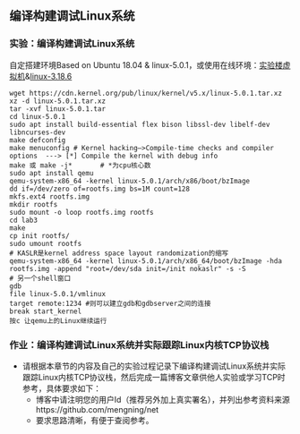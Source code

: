 ## 编译构建调试Linux系统

### 实验：编译构建调试Linux系统
自定搭建环境Based on Ubuntu 18.04 & linux-5.0.1，或使用在线环境：[实验楼虚拟机](https://www.shiyanlou.com/courses/1198)&[linux-3.18.6](http://codelab.shiyanlou.com/source/xref/linux-3.18.6/)


```
wget https://cdn.kernel.org/pub/linux/kernel/v5.x/linux-5.0.1.tar.xz
xz -d linux-5.0.1.tar.xz
tar -xvf linux-5.0.1.tar
cd linux-5.0.1
sudo apt install build-essential flex bison libssl-dev libelf-dev libncurses-dev
make defconfig
make menuconfig # Kernel hacking—>Compile-time checks and compiler options  ---> [*] Compile the kernel with debug info 
make 或 make -j*       # *为cpu核心数
sudo apt install qemu
qemu-system-x86_64 -kernel linux-5.0.1/arch/x86/boot/bzImage
dd if=/dev/zero of=rootfs.img bs=1M count=128
mkfs.ext4 rootfs.img
mkdir rootfs
sudo mount -o loop rootfs.img rootfs
cd lab3
make
cp init rootfs/
sudo umount rootfs
# KASLR是kernel address space layout randomization的缩写
qemu-system-x86_64 -kernel linux-5.0.1/arch/x86_64/boot/bzImage -hda rootfs.img -append "root=/dev/sda init=/init nokaslr" -s -S
# 另一个shell窗口
gdb
file linux-5.0.1/vmlinux
target remote:1234 #则可以建立gdb和gdbserver之间的连接
break start_kernel
按c 让qemu上的Linux继续运行
```

### 作业：编译构建调试Linux系统并实际跟踪Linux内核TCP协议栈

* 请根据本章节的内容及自己的实验过程记录下编译构建调试Linux系统并实际跟踪Linux内核TCP协议栈，然后完成一篇博客文章供他人实验或学习TCP时参考，具体要求如下：
   * 博客中请注明您的用户Id（推荐另外加上真实署名），并列出参考资料来源https://github.com/mengning/net
   * 要求思路清晰，有便于查阅参考。
